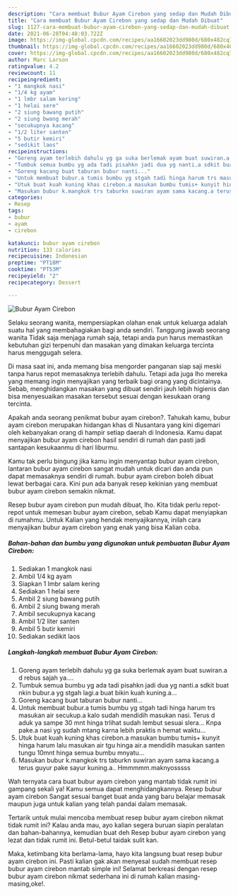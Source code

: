 ```yaml
---
description: "Cara membuat Bubur Ayam Cirebon yang sedap dan Mudah Dibuat"
title: "Cara membuat Bubur Ayam Cirebon yang sedap dan Mudah Dibuat"
slug: 1127-cara-membuat-bubur-ayam-cirebon-yang-sedap-dan-mudah-dibuat
date: 2021-06-28T04:48:03.722Z
image: https://img-global.cpcdn.com/recipes/aa16602023dd980d/680x482cq70/bubur-ayam-cirebon-foto-resep-utama.jpg
thumbnail: https://img-global.cpcdn.com/recipes/aa16602023dd980d/680x482cq70/bubur-ayam-cirebon-foto-resep-utama.jpg
cover: https://img-global.cpcdn.com/recipes/aa16602023dd980d/680x482cq70/bubur-ayam-cirebon-foto-resep-utama.jpg
author: Marc Larson
ratingvalue: 4.2
reviewcount: 11
recipeingredient:
- "1 mangkok nasi"
- "1/4 kg ayam"
- "1 lmbr salam kering"
- "1 helai sere"
- "2 siung bawang putih"
- "2 siung bwang merah"
- "secukupnya kacang"
- "1/2 liter santen"
- "5 butir kemiri"
- "sedikit laos"
recipeinstructions:
- "Goreng ayam terlebih dahulu yg ga suka berlemak ayam buat suwiran.a d rebus sajah ya...."
- "Tumbuk semua bumbu yg ada tadi pisahkn jadi dua yg nanti.a sdkit buat nkin bubur.a yg stgah lagi.a buat bikin kuah kuning.a..."
- "Goreng kacang buat taburan bubur nanti..."
- "Untuk membuat bubur.a tumis bumbu yg stgah tadi hinga harum trs masukan air secukup.a kalo sudah mendidih masukan nasi. Terus d aduk ya sampe 30 mnt hinga trlihat sudah lembut sesuai slera... Knpa pake.a nasi yg sudah mtang karna lebih praktis n hemat waktu..."
- "Utuk buat kuah kuning khas cirebon.a masukan bumbu tumis+ kunyit hinga harum lalu masukan air tgu hinga air.a mendidih masukan santen tungu 10mnt hinga semua bumbu mnyatu..."
- "Masukan bubur k.mangkok trs taburkn suwiran ayam sama kacang.a terus guyur pake sayur kuning.a.. Hmmmmm.maknyosssss"
categories:
- Resep
tags:
- bubur
- ayam
- cirebon

katakunci: bubur ayam cirebon 
nutrition: 133 calories
recipecuisine: Indonesian
preptime: "PT18M"
cooktime: "PT53M"
recipeyield: "2"
recipecategory: Dessert

---
```



![Bubur Ayam Cirebon](https://img-global.cpcdn.com/recipes/aa16602023dd980d/680x482cq70/bubur-ayam-cirebon-foto-resep-utama.jpg)

Selaku seorang wanita, mempersiapkan olahan enak untuk keluarga adalah suatu hal yang membahagiakan bagi anda sendiri. Tanggung jawab seorang  wanita Tidak saja menjaga rumah saja, tetapi anda pun harus memastikan kebutuhan gizi terpenuhi dan masakan yang dimakan keluarga tercinta harus menggugah selera.

Di masa  saat ini, anda memang bisa mengorder panganan siap saji meski tanpa harus repot memasaknya terlebih dahulu. Tetapi ada juga lho mereka yang memang ingin menyajikan yang terbaik bagi orang yang dicintainya. Sebab, menghidangkan masakan yang dibuat sendiri jauh lebih higienis dan bisa menyesuaikan masakan tersebut sesuai dengan kesukaan orang tercinta. 



Apakah anda seorang penikmat bubur ayam cirebon?. Tahukah kamu, bubur ayam cirebon merupakan hidangan khas di Nusantara yang kini digemari oleh kebanyakan orang di hampir setiap daerah di Indonesia. Kamu dapat menyajikan bubur ayam cirebon hasil sendiri di rumah dan pasti jadi santapan kesukaanmu di hari liburmu.

Kamu tak perlu bingung jika kamu ingin menyantap bubur ayam cirebon, lantaran bubur ayam cirebon sangat mudah untuk dicari dan anda pun dapat memasaknya sendiri di rumah. bubur ayam cirebon boleh dibuat lewat berbagai cara. Kini pun ada banyak resep kekinian yang membuat bubur ayam cirebon semakin nikmat.

Resep bubur ayam cirebon pun mudah dibuat, lho. Kita tidak perlu repot-repot untuk memesan bubur ayam cirebon, sebab Kamu dapat menyiapkan di rumahmu. Untuk Kalian yang hendak menyajikannya, inilah cara menyajikan bubur ayam cirebon yang enak yang bisa Kalian coba.

<!--inarticleads1-->

##### Bahan-bahan dan bumbu yang digunakan untuk pembuatan Bubur Ayam Cirebon:

1. Sediakan 1 mangkok nasi
1. Ambil 1/4 kg ayam
1. Siapkan 1 lmbr salam kering
1. Sediakan 1 helai sere
1. Ambil 2 siung bawang putih
1. Ambil 2 siung bwang merah
1. Ambil secukupnya kacang
1. Ambil 1/2 liter santen
1. Ambil 5 butir kemiri
1. Sediakan sedikit laos




<!--inarticleads2-->

##### Langkah-langkah membuat Bubur Ayam Cirebon:

1. Goreng ayam terlebih dahulu yg ga suka berlemak ayam buat suwiran.a d rebus sajah ya....
1. Tumbuk semua bumbu yg ada tadi pisahkn jadi dua yg nanti.a sdkit buat nkin bubur.a yg stgah lagi.a buat bikin kuah kuning.a...
1. Goreng kacang buat taburan bubur nanti...
1. Untuk membuat bubur.a tumis bumbu yg stgah tadi hinga harum trs masukan air secukup.a kalo sudah mendidih masukan nasi. Terus d aduk ya sampe 30 mnt hinga trlihat sudah lembut sesuai slera... Knpa pake.a nasi yg sudah mtang karna lebih praktis n hemat waktu...
1. Utuk buat kuah kuning khas cirebon.a masukan bumbu tumis+ kunyit hinga harum lalu masukan air tgu hinga air.a mendidih masukan santen tungu 10mnt hinga semua bumbu mnyatu...
1. Masukan bubur k.mangkok trs taburkn suwiran ayam sama kacang.a terus guyur pake sayur kuning.a.. Hmmmmm.maknyosssss




Wah ternyata cara buat bubur ayam cirebon yang mantab tidak rumit ini gampang sekali ya! Kamu semua dapat menghidangkannya. Resep bubur ayam cirebon Sangat sesuai banget buat anda yang baru belajar memasak maupun juga untuk kalian yang telah pandai dalam memasak.

Tertarik untuk mulai mencoba membuat resep bubur ayam cirebon nikmat tidak rumit ini? Kalau anda mau, ayo kalian segera buruan siapin peralatan dan bahan-bahannya, kemudian buat deh Resep bubur ayam cirebon yang lezat dan tidak rumit ini. Betul-betul taidak sulit kan. 

Maka, ketimbang kita berlama-lama, hayo kita langsung buat resep bubur ayam cirebon ini. Pasti kalian gak akan menyesal sudah membuat resep bubur ayam cirebon mantab simple ini! Selamat berkreasi dengan resep bubur ayam cirebon nikmat sederhana ini di rumah kalian masing-masing,oke!.

